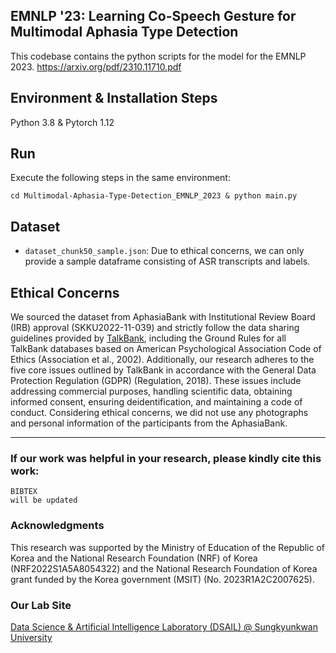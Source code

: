 ## EMNLP '23: Learning Co-Speech Gesture for Multimodal Aphasia Type Detection 
This codebase contains the python scripts for the model for the EMNLP 2023. https://arxiv.org/pdf/2310.11710.pdf

## Environment & Installation Steps
Python 3.8 & Pytorch 1.12

## Run
Execute the following steps in the same environment:
```
cd Multimodal-Aphasia-Type-Detection_EMNLP_2023 & python main.py
```

## Dataset
- `dataset_chunk50_sample.json`: Due to ethical concerns, we can only provide a sample dataframe consisting of ASR transcripts and labels.

## Ethical Concerns
We sourced the dataset from AphasiaBank with Institutional Review Board (IRB) approval (SKKU2022-11-039) and strictly follow the data sharing guidelines provided by [TalkBank](https://talkbank.org/share/ethics.html), including the Ground Rules for all TalkBank databases based on American Psychological Association Code of Ethics (Association et al., 2002). Additionally, our research adheres to the five core issues outlined by TalkBank in accordance with the General Data Protection Regulation (GDPR) (Regulation, 2018). These issues include addressing commercial purposes, handling scientific data, obtaining informed consent, ensuring deidentification, and maintaining a code of conduct. Considering ethical concerns, we did not use any photographs and personal information of the participants from the AphasiaBank.

---
### If our work was helpful in your research, please kindly cite this work:

```
BIBTEX
will be updated
```

### Acknowledgments
This research was supported by the Ministry of Education of the Republic of Korea and the National Research Foundation (NRF) of Korea (NRF2022S1A5A8054322) and the National Research Foundation of Korea grant funded by the Korea government (MSIT) (No. 2023R1A2C2007625).

### Our Lab Site
[Data Science & Artificial Intelligence Laboratory (DSAIL) @ Sungkyunkwan University](https://sites.google.com/view/datasciencelab/home)
